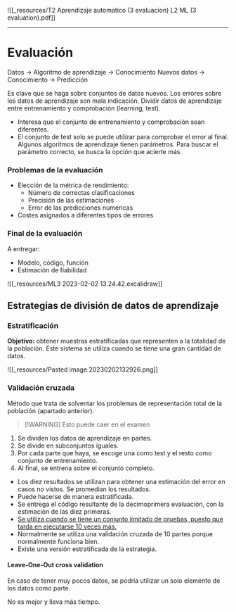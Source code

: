 ![[_resources/T2 Aprendizaje automatico (3 evaluacion) L2 ML (3 evaluation).pdf]]

---

# Evaluación
Datos → Algoritmo de aprendizaje → Conocimiento
Nuevos datos → Conocimiento → Predicción

Es clave que se haga sobre conjuntos de datos nuevos.
Los errores sobre los datos de aprendizaje son mala indicación.
Dividir datos de aprendizaje entre entrenamiento y comprobación (learning, test).
- Interesa que el conjunto de entrenamiento y comprobación sean diferentes.
- El conjunto de test solo se puede utilizar para comprobar el error al final.
Algunos algoritmos de aprendizaje tienen parámetros. Para buscar el parámetro correcto, se busca la opción que acierte más.

### Problemas de la evaluación
- Elección de la métrica de rendimiento:
	- Número de correctas clasificaciones
	- Precisión de las estimaciones
	- Error de las predicciones numéricas
- Costes asignados a diferentes tipos de errores

### Final de la evaluación
A entregar:
- Modelo, código, función
- Estimación de fiabilidad

![[_resources/ML3 2023-02-02 13.24.42.excalidraw]]

## Estrategias de división de datos de aprendizaje
### Estratificación
**Objetivo:** obtener muestras estratificadas que representen a la totalidad de la población.
Este sistema se utiliza cuando se tiene una gran cantidad de datos.

![[_resources/Pasted image 20230202132926.png]]

### Validación cruzada
Método que trata de solventar los problemas de representación total de la población (apartado anterior).
>[!WARNING] Esto puede caer en el examen

1. Se dividen los datos de aprendizaje en partes.
2. Se divide en subconjuntos iguales.
3. Por cada parte que haya, se escoge una como test y el resto como conjunto de entrenamiento.
4. Al final, se entrena sobre el conjunto completo.

- Los diez resultados se utilizan para obtener una estimación del error en casos no vistos. Se promedian los resultados.
- Puede hacerse de manera estratificada.
- Se entrega el código resultante de la decimoprimera evaluación, con la estimación de las diez primeras.
- <u>Se utiliza cuando se tiene un conjunto limitado de pruebas, puesto que tarda en ejecutarse 10 veces más.</u>
- Normalmente se utiliza una validación cruzada de 10 partes porque normalmente funciona bien.
- Existe una versión estratificada de la estrategia.

#### Leave-One-Out cross validation
En caso de tener muy pocos datos, se podría utilizar un solo elemento de los datos como parte.

No es mejor y lleva más tiempo.
